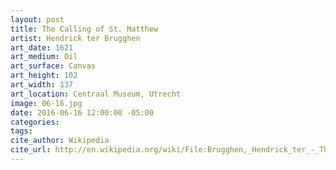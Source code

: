 ```yaml
---
layout: post
title: The Calling of St. Matthew
artist: Hendrick ter Brugghen
art_date: 1621
art_medium: Oil
art_surface: Canvas
art_height: 102
art_width: 137
art_location: Centraal Museum, Utrecht
image: 06-16.jpg
date: 2016-06-16 12:00:00 -05:00
categories:
tags:
cite_author: Wikipedia
cite_url: http://en.wikipedia.org/wiki/File:Brugghen,_Hendrick_ter_-_The_Calling_of_St._Matthew_-_1621.jpg
---
```

